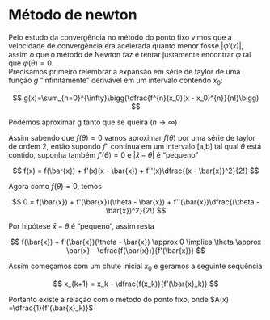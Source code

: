 Método de newton
================

Pelo estudo da convergência no método do ponto fixo vimos que a
velocidade de convergência era acelerada quanto menor fosse
$|\varphi'(x)|$, assim o que o método de Newton faz é tentar justamente
encontrar $\varphi$ tal que $\varphi(\theta) = 0$.  
Precisamos primeiro relembrar a expansão em série de taylor de uma
função $g$ “infinitamente” derivável em um intervalo contendo $x_0$:

$$
g(x)=\sum_{n=0}^{\infty}\bigg(\dfrac{f^{n}(x_0)(x - x_0)^{n}}{n!}\bigg)
$$

Podemos aproximar g tanto que se queira ($n \rightarrow \infty$)

Assim sabendo que $f(\theta) = 0$ vamos aproximar $f(\theta)$ por uma
série de taylor de ordem 2, então supondo $f''$ contínua em um intervalo
\[a,b\] tal qual $\theta$ está contido, suponha também $f'(\theta) = 0$
e $|\hat{x} - \theta|$ é “pequeno”

$$
f(x) =  f(\bar{x}) + f'(x)(x - \bar{x}) + f''(x)\dfrac{(x - \bar{x})^2}{2!}
$$

Agora como $f(\theta)=0$, temos

$$
0 =  f(\bar{x}) + f'(\bar{x})(\theta - \bar{x}) + f''(\bar{x})\dfrac{(\theta - \bar{x})^2}{2!}
$$

Por hipótese $\bar{x}- \theta$ é “pequeno”, assim resta

$$
f(\bar{x}) + f'(\bar{x})(\theta - \bar{x}) \approx 0 \implies \theta \approx \bar{x} - \dfrac{f(\bar{x})}{f'(\bar{x})}
$$

Assim começamos com um chute inicial $x_0$ e geramos a seguinte
sequência

$$
x_{k+1} = x_k  - \dfrac{f(x_k)}{f'(\bar{x}_k)}
$$

Portanto existe a relação com o método do ponto fixo, onde
$A(x) =\dfrac{1}{f'(\bar{x}_k)}$
